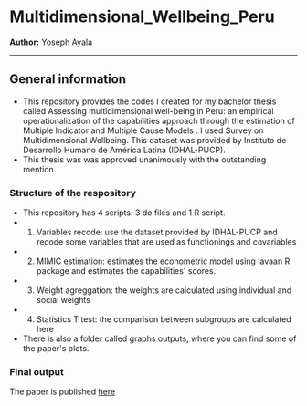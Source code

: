 # Multidimensional_Wellbeing_Peru
**Author:** Yoseph Ayala

---
## General information
- This repository provides the codes I created for my bachelor thesis called Assessing multidimensional well-being in Peru: an empirical operationalization of the capabilities approach through the estimation of Multiple Indicator and Multiple Cause Models . I used Survey on Multidimensional Wellbeing. This dataset was provided by Instituto de Desarrollo Humano de América Latina (IDHAL-PUCP).
- This thesis was was approved unanimously with the outstanding mention.

### Structure of the respository 
- This repository has 4 scripts: 3 do files and 1 R script.
- 1) Variables recode: use the dataset provided by IDHAL-PUCP and recode some variables that are used as functionings and covariables
- 2) MIMIC estimation: estimates the econometric model using lavaan R package and estimates the capabilities' scores.
- 3) Weight agreggation: the weights are calculated using individual and social weights
- 4) Statistics T test: the comparison between subgroups are calculated here 
- There is also a folder called graphs outputs, where you can find some of the paper's plots.

### Final output
The paper is published [here](https://tesis.pucp.edu.pe/repositorio/handle/20.500.12404/21560)

